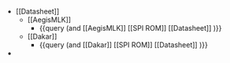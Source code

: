 - [[Datasheet]]
	- [[AegisMLK]]
		- {{query (and [[AegisMLK]] [[SPI ROM]] [[Datasheet]] )}}
	- [[Dakar]]
		- {{query (and [[Dakar]] [[SPI ROM]] [[Datasheet]] )}}
-